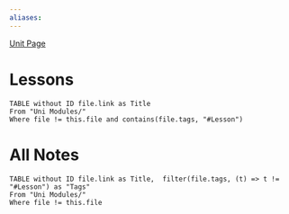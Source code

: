 ```yaml
---
aliases:
---
```


[Unit Page]()
# Lessons
```dataview
TABLE without ID file.link as Title
From "Uni Modules/"
Where file != this.file and contains(file.tags, "#Lesson")
```

# All Notes
```dataview
TABLE without ID file.link as Title,  filter(file.tags, (t) => t != "#Lesson") as "Tags"
From "Uni Modules/"
Where file != this.file
```